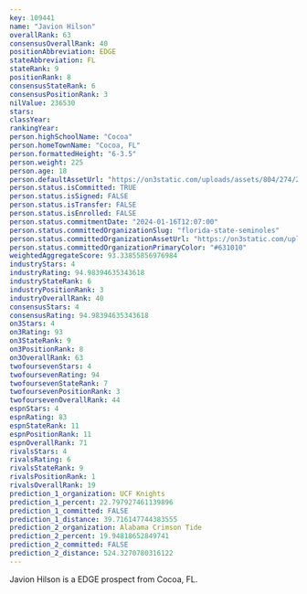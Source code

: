 ```yaml
---
key: 109441
name: "Javion Hilson"
overallRank: 63
consensusOverallRank: 40
positionAbbreviation: EDGE
stateAbbreviation: FL
stateRank: 9
positionRank: 8
consensusStateRank: 6
consensusPositionRank: 3
nilValue: 236530
stars: 
classYear: 
rankingYear: 
person.highSchoolName: "Cocoa"
person.homeTownName: "Cocoa, FL"
person.formattedHeight: "6-3.5"
person.weight: 225
person.age: 18
person.defaultAssetUrl: "https://on3static.com/uploads/assets/804/274/274804.jpg"
person.status.isCommitted: TRUE
person.status.isSigned: FALSE
person.status.isTransfer: FALSE
person.status.isEnrolled: FALSE
person.status.commitmentDate: "2024-01-16T12:07:00"
person.status.committedOrganizationSlug: "florida-state-seminoles"
person.status.committedOrganizationAssetUrl: "https://on3static.com/uploads/assets/936/149/149936.svg"
person.status.committedOrganizationPrimaryColor: "#631010"
weightedAggregateScore: 93.33855856976984
industryStars: 4
industryRating: 94.98394635343618
industryStateRank: 6
industryPositionRank: 3
industryOverallRank: 40
consensusStars: 4
consensusRating: 94.98394635343618
on3Stars: 4
on3Rating: 93
on3StateRank: 9
on3PositionRank: 8
on3OverallRank: 63
twofoursevenStars: 4
twofoursevenRating: 94
twofoursevenStateRank: 7
twofoursevenPositionRank: 3
twofoursevenOverallRank: 44
espnStars: 4
espnRating: 83
espnStateRank: 11
espnPositionRank: 11
espnOverallRank: 71
rivalsStars: 4
rivalsRating: 6
rivalsStateRank: 9
rivalsPositionRank: 1
rivalsOverallRank: 19
prediction_1_organization: UCF Knights
prediction_1_percent: 22.797927461139896
prediction_1_committed: FALSE
prediction_1_distance: 39.716147744383555
prediction_2_organization: Alabama Crimson Tide
prediction_2_percent: 19.94818652849741
prediction_2_committed: FALSE
prediction_2_distance: 524.3270780316122
---
```

Javion Hilson is a EDGE prospect from Cocoa, FL.